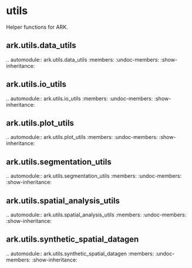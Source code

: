 utils
=================

Helper functions for ARK.

ark.utils.data\_utils
----------------------------

.. automodule:: ark.utils.data_utils
   :members:
   :undoc-members:
   :show-inheritance:

ark.utils.io\_utils
--------------------------

.. automodule:: ark.utils.io_utils
   :members:
   :undoc-members:
   :show-inheritance:

ark.utils.plot\_utils
----------------------------

.. automodule:: ark.utils.plot_utils
   :members:
   :undoc-members:
   :show-inheritance:

ark.utils.segmentation\_utils
------------------------------------

.. automodule:: ark.utils.segmentation_utils
   :members:
   :undoc-members:
   :show-inheritance:

ark.utils.spatial\_analysis\_utils
-----------------------------------------

.. automodule:: ark.utils.spatial_analysis_utils
   :members:
   :undoc-members:
   :show-inheritance:

ark.utils.synthetic\_spatial\_datagen
--------------------------------------------

.. automodule:: ark.utils.synthetic_spatial_datagen
   :members:
   :undoc-members:
   :show-inheritance:
